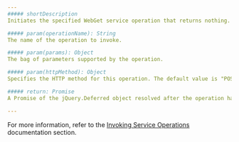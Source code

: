 ```yaml
---
##### shortDescription
Initiates the specified WebGet service operation that returns nothing. For the information on service operations, refer to the [OData documentation](https://www.odata.org/documentation).

##### param(operationName): String
The name of the operation to invoke.

##### param(params): Object
The bag of parameters supported by the operation.

##### param(httpMethod): Object
Specifies the HTTP method for this operation. The default value is "POST".

##### return: Promise
A Promise of the jQuery.Deferred object resolved after the operation has completed.

---
```

For more information, refer to the [Invoking Service Operations](/concepts/30%20Data%20Layer/51%20Data%20Source%20Examples/2%20OData/5%20Invoking%20Service%20Operations.md '/Documentation/Guide/Data_Layer/Data_Source_Examples/#OData/Invoking_Service_Operations') documentation section.